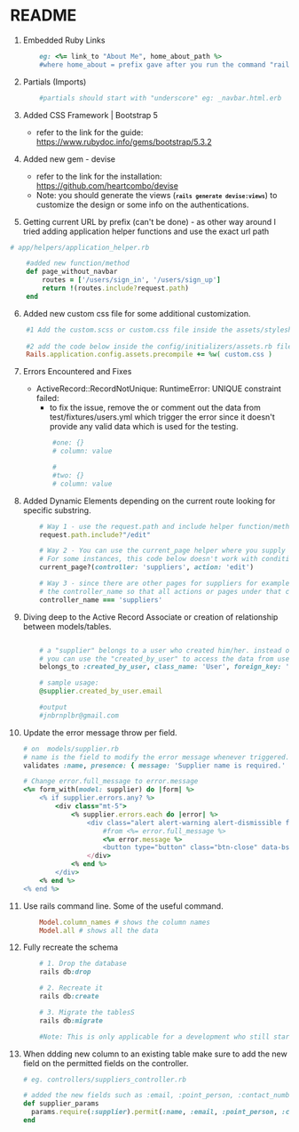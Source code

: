 # README

1. Embedded Ruby Links
    ```ruby
        eg: <%= link_to "About Me", home_about_path %>
        #where home_about = prefix gave after you run the command "rails routes (for newer versions) or rake routes (for version below 6.0)
    ```

2. Partials (Imports)
    ```ruby
        #partials should start with "underscore" eg: _navbar.html.erb
    ```

3. Added CSS Framework | Bootstrap 5
    - refer to the link for the guide: https://www.rubydoc.info/gems/bootstrap/5.3.2

4. Added new gem - devise
    - refer to the link for the installation: https://github.com/heartcombo/devise
    - Note: you should generate the views (<small><b>``` rails generate devise:views ```</b></small>) to customize the design or some info on the authentications.

5. Getting current URL by prefix (can't be done) - as other way around I tried adding application helper functions and use the exact url path
```ruby
# app/helpers/application_helper.rb

    #added new function/method
    def page_without_navbar 
        routes = ['/users/sign_in', '/users/sign_up']
        return !(routes.include?request.path)
    end

```

6. Added new custom css file for some additional customization.
```ruby
    #1 Add the custom.scss or custom.css file inside the assets/stylesheets/ folder
    
    #2 add the code below inside the config/initializers/assets.rb file.
    Rails.application.config.assets.precompile += %w( custom.css )
```

7. Errors Encountered and Fixes
    - ActiveRecord::RecordNotUnique: RuntimeError: UNIQUE constraint failed:
        - to fix the issue, remove the or comment out the data from test/fixtures/users.yml which trigger the error since it doesn't provide any valid data which is used for the testing.
        ```ruby
            #one: {}
            # column: value

            #
            #two: {}
            # column: value
        ```

8. Added Dynamic Elements depending on the current route looking for specific substring.
    ```ruby
        # Way 1 - use the request.path and include helper function/method to check if the current route contains the specific substring.
        request.path.include?"/edit"

        # Way 2 - You can use the current_page helper where you supply the specific controller and method used.
        # For some instances, this code below doesn't work with conditional if false.
        current_page?(controller: 'suppliers', action: 'edit')

        # Way 3 - since there are other pages for suppliers for example like new, edit and show. the link does not get highlighted so you can use
        # the controller_name so that all actions or pages under that controller will highlight the side bar
        controller_name === 'suppliers'

    ```


9. Diving deep to the Active Record Associate or creation of relationship between models/tables.
    ```ruby

        # a "supplier" belongs to a user who created him/her. instead of user_id we created created_by field.
        # you can use the "created_by_user" to access the data from user model.
        belongs_to :created_by_user, class_name: 'User', foreign_key: 'created_by', optional: true

        # sample usage:
        @supplier.created_by_user.email

        #output
        #jnbrnplbr@gmail.com

    ```

10. Update the error message throw per field. 
    ```ruby
    # on  models/supplier.rb
    # name is the field to modify the error message whenever triggered.
    validates :name, presence: { message: 'Supplier name is required.' }

    # Change error.full_message to error.message
    <%= form_with(model: supplier) do |form| %>
        <% if supplier.errors.any? %>
            <div class="mt-5">
                <% supplier.errors.each do |error| %>
                    <div class="alert alert-warning alert-dismissible fade show font-monospace text-start" role="alert">
                        #from <%= error.full_message %> 
                        <%= error.message %>
                        <button type="button" class="btn-close" data-bs-dismiss="alert" aria-label="Close"></button>
                    </div>
                <% end %>
            </div>
        <% end %>
    <% end %>
    ```

11. Use rails command line. Some of the useful command.
    ```ruby 
        Model.column_names # shows the column names
        Model.all # shows all the data
    ```

12. Fully recreate the schema
    ```ruby
        # 1. Drop the database
        rails db:drop

        # 2. Recreate it
        rails db:create

        # 3. Migrate the tablesS
        rails db:migrate

        #Note: This is only applicable for a development who still starting and use's dummy data. Doing this will wipe all the data on the existing database.

    ```

13. When ddding new column to an existing table make sure to add the new field on the permitted fields on the controller. 

    ```ruby
    # eg. controllers/suppliers_controller.rb
    
    # added the new fields such as :email, :point_person, :contact_number
    def supplier_params
      params.require(:supplier).permit(:name, :email, :point_person, :contact_number, :created_by)
    end
    
    ```